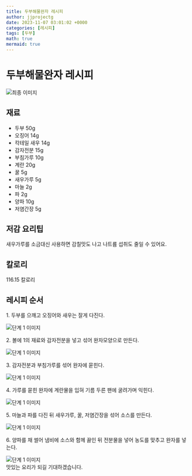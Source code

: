 ```yaml
---
title: 두부해물완자 레시피
author: jjprojectg
date: 2023-11-07 03:01:02 +0000
categories: [레시피]
tags: [두부]
math: true
mermaid: true
---
```

<meta name="og:type" content="website" />
<meta charset="UTF-8">
<div class="header">
<h1>두부해물완자 레시피</h1>
</div>

<div class="container my-4">
<div class="row">
<div class="col-12 col-md-6">
<div class="recipe-image">
<img src="http://www.foodsafetykorea.go.kr/uploadimg/20190408/20190408112127_1554690087850.jpg" class="step-image" alt="최종 이미지">
</div>
</div>
<div class="col-12 col-md-6">
<div class="ingredients">
<h2>재료</h2>
<ul class='card'>
<li> 두부 50g </li>
<li>  오징어 14g </li>
<li>  칵테일 새우 14g </li>
<li>  감자전분 15g </li>
<li>  부침가루 10g </li>
<li>  계란 20g </li>
<li>  꿀 5g </li>
<li>  새우가루 5g </li>
<li>  마늘 2g </li>
<li>  파 2g </li>
<li>  양파 10g </li>
<li>  저염간장 5g </li>

</ul>
</div>
</div>
<div class="col-12 col-md-6">
<div class="ingredients">
<h2>저감 요리팁</h2>
<div class='card'> 
<p >
새우가루를 소금대신 사용하면 감칠맛도 나고 나트륨 섭취도 줄일 수 있어요.
</p>
</div>
</div>
<div class="ingredients">
<h2>칼로리</h2>
<div class='card'> 
<p>
116.15 칼로리
</p>
</div>
</div>
</div>
</div>

<h2 class="my-4">레시피 순서</h2>
<div class="card recipe-card">
<div class="card-body recipe-stesp">
<p class="card-text step-description">1. 두부를 으깨고 오징어와 새우는 잘게 다진다.</p>
<img src="http://www.foodsafetykorea.go.kr/uploadimg/20190408/20190408112147_1554690107415.jpg" alt="단계 1 이미지" class="step-image">
</div>
</div>

<div class="card recipe-card">
<div class="card-body recipe-stesp">
<p class="card-text step-description">2. 볼에 1의 재료와 감자전분을 넣고 섞어 완자모양으로 만든다.</p>
<img src="http://www.foodsafetykorea.go.kr/uploadimg/20190408/20190408112204_1554690124165.jpg" alt="단계 1 이미지" class="step-image">
</div>
</div>

<div class="card recipe-card">
<div class="card-body recipe-stesp">
<p class="card-text step-description">3. 감자전분과 부침가루를 섞어 완자에 묻힌다.</p>
<img src="http://www.foodsafetykorea.go.kr/uploadimg/20190408/20190408112216_1554690136572.jpg" alt="단계 1 이미지" class="step-image">
</div>
</div>

<div class="card recipe-card">
<div class="card-body recipe-stesp">
<p class="card-text step-description">4. 가루를 묻힌 완자에 계란물을 입혀 기름 두른 팬에 굴려가며 익힌다.</p>
<img src="http://www.foodsafetykorea.go.kr/uploadimg/20190408/20190408112231_1554690151278.jpg" alt="단계 1 이미지" class="step-image">
</div>
</div>

<div class="card recipe-card">
<div class="card-body recipe-stesp">
<p class="card-text step-description">5. 마늘과 파를 다진 뒤 새우가루, 꿀, 저염간장을 섞어 소스를 만든다.</p>
<img src="http://www.foodsafetykorea.go.kr/uploadimg/20190408/20190408112250_1554690170739.jpg" alt="단계 1 이미지" class="step-image">
</div>
</div>

<div class="card recipe-card">
<div class="card-body recipe-stesp">
<p class="card-text step-description">6. 양파를 채 썰어 냄비에 소스와 함께 끓인 뒤 전분물을 넣어 농도를 맞추고 완자를 넣는다.</p>
<img src="http://www.foodsafetykorea.go.kr/uploadimg/20190408/20190408112334_1554690214523.jpg" alt="단계 1 이미지" class="step-image">
</div>
</div>


</div>
맛있는 요리가 되길 기대하겠습니다.

